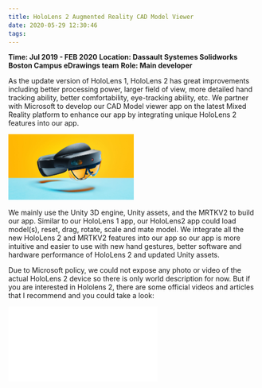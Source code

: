 ```yaml
---
title: HoloLens 2 Augmented Reality CAD Model Viewer
date: 2020-05-29 12:30:46
tags:
---
```


**Time: Jul 2019 - FEB 2020**
**Location: Dassault Systemes Solidworks Boston Campus eDrawings team**
**Role: Main developer**

As the update version of HoloLens 1, HoloLens 2 has great improvements including better processing power, larger field of view, more detailed hand tracking ability, better comfortability, eye-tracking ability, etc.  We partner with Microsoft to develop our CAD Model viewer app on the latest Mixed Reality platform to enhance our app by integrating unique HoloLens 2 features into our app.   

<img src="/images/HoloLens2.jpg" width="50%" height="50%" title="Hololens2" alt="Hololens2"></img>

We mainly use the Unity 3D engine, Unity assets, and the MRTKV2 to build our app. Similar to our HoloLens 1 app, our HoloLens2 app could load model(s), reset, drag, rotate, scale and mate model. We integrate all the new HoloLens 2 and MRTKV2 features into our app so our app is more intuitive and easier to use with new hand gestures, better software and hardware performance of HoloLens 2 and updated Unity assets.

Due to Microsoft policy, we could not expose any photo or video of the actual HoloLens 2 device so there is only world description for now. But if you are interested in Hololens 2, there are some official videos and articles that I recommend and you could take a look:

<iframe src="//player.bilibili.com/player.html?aid=44800875&bvid=BV1ub411h71P&cid=78431085&page=1" scrolling="no" border="0" frameborder="no" framespacing="0" allowfullscreen="true" title="HoloLens 2 Live Demo Video"> </iframe>

